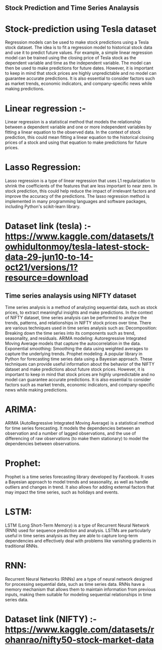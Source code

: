 ## Stock Prediction and Time Series Analaysis ##

# Stock-prediction using Tesla dataset
Regression models can be used to make stock predictions using a Tesla stock dataset. The idea is to fit a regression model to historical stock data and use it to predict future values. For example, a simple linear regression model can be trained using the closing price of Tesla stock as the dependent variable and time as the independent variable. The model can then be used to make predictions for future dates. However, it is important to keep in mind that stock prices are highly unpredictable and no model can guarantee accurate predictions. It is also essential to consider factors such as market trends, economic indicators, and company-specific news while making predictions.

# Linear regression :-
Linear regression is a statistical method that models the relationship between a dependent variable and one or more independent variables by fitting a linear equation to the observed data. In the context of stock prediction, this could mean fitting a linear equation to the historical closing prices of a stock and using that equation to make predictions for future prices.

# Lasso Regression:
Lasso regression is a type of linear regression that uses L1 regularization to shrink the coefficients of the features that are less important to near zero. In stock prediction, this could help reduce the impact of irrelevant factors and improve the accuracy of the predictions. The lasso regression method is implemented in many programming languages and software packages, including Python's scikit-learn library.

# Dataset link (tesla) :- https://www.kaggle.com/datasets/towhidultonmoy/tesla-latest-stock-data-29-jun10-to-14-oct21/versions/1?resource=download

## Time series analaysis using NIFTY dataset ##
Time series analysis is a method of analyzing sequential data, such as stock prices, to extract meaningful insights and make predictions. In the context of NIFTY dataset, time series analysis can be performed to analyze the trends, patterns, and relationships in NIFTY stock prices over time.
There are various techniques used in time series analysis such as:
Decomposition: Breaking down the time series into its components such as trend, seasonality, and residuals.
ARIMA modeling: Autoregressive Integrated Moving Average models that capture the autocorrelation in the data.
Exponential smoothing: Smoothing the data using weighted averages to capture the underlying trends.
Prophet modeling: A popular library in Python for forecasting time series data using a Bayesian approach.
These techniques can provide useful information about the behavior of the NIFTY dataset and make predictions about future stock prices. However, it is important to keep in mind that stock prices are highly unpredictable and no model can guarantee accurate predictions. It is also essential to consider factors such as market trends, economic indicators, and company-specific news while making predictions.

# ARIMA:
ARIMA (AutoRegressive Integrated Moving Average) is a statistical method for time series forecasting. It models the dependencies between an observation and a number of lagged observations, and the use of differencing of raw observations (to make them stationary) to model the dependencies between observations.

# Prophet:
Prophet is a time series forecasting library developed by Facebook. It uses a Bayesian approach to model trends and seasonality, as well as handle outliers and changes in trend. It also allows for adding external factors that may impact the time series, such as holidays and events.

# LSTM:
LSTM (Long Short-Term Memory) is a type of Recurrent Neural Network (RNN) used for sequence prediction and analysis. LSTMs are particularly useful in time series analysis as they are able to capture long-term dependencies and effectively deal with problems like vanishing gradients in traditional RNNs.

# RNN:
Recurrent Neural Networks (RNNs) are a type of neural network designed for processing sequential data, such as time series data. RNNs have a memory mechanism that allows them to maintain information from previous inputs, making them suitable for modeling sequential relationships in time series data.


# Dataset link (NIFTY) :- https://www.kaggle.com/datasets/rohanrao/nifty50-stock-market-data





